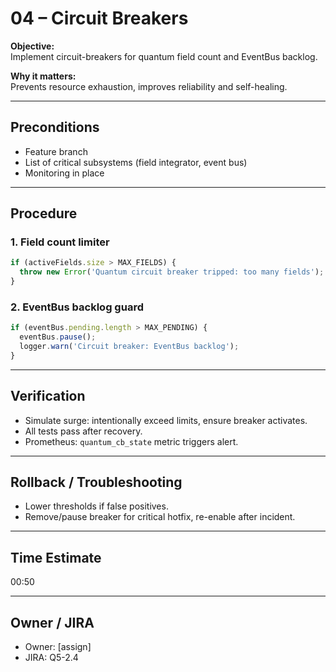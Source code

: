 # 04 – Circuit Breakers

**Objective:**  
Implement circuit-breakers for quantum field count and EventBus backlog.

**Why it matters:**  
Prevents resource exhaustion, improves reliability and self-healing.

---

## Preconditions

- Feature branch
- List of critical subsystems (field integrator, event bus)
- Monitoring in place

---

## Procedure

### 1. Field count limiter

```js
if (activeFields.size > MAX_FIELDS) {
  throw new Error('Quantum circuit breaker tripped: too many fields');
}
```

### 2. EventBus backlog guard

```js
if (eventBus.pending.length > MAX_PENDING) {
  eventBus.pause();
  logger.warn('Circuit breaker: EventBus backlog');
}
```

---

## Verification

- Simulate surge: intentionally exceed limits, ensure breaker activates.
- All tests pass after recovery.
- Prometheus: `quantum_cb_state` metric triggers alert.

---

## Rollback / Troubleshooting

- Lower thresholds if false positives.
- Remove/pause breaker for critical hotfix, re-enable after incident.

---

## Time Estimate

00:50

---

## Owner / JIRA

- Owner: [assign]
- JIRA: Q5-2.4